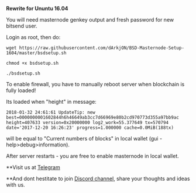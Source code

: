 **Rewrite for Ununtu 16.04**

You will need masternode genkey output and fresh password for new bitsend user.

Login as root, then do:

`wget https://raw.githubusercontent.com/dArkjON/BSD-Masternode-Setup-1604/master/bsdsetup.sh`

`chmod +x bsdsetup.sh`

`./bsdsetup.sh`



To enable firewall, you have to manually reboot server when blockchain is fully loaded!

Its loaded when "height" in message:


```2018-01-32 24:61:61 UpdateTip: new best=0000000001602844h6h46649ab3cc7d66969e80b2cd970773d355a97bb9ac height=407633 version=0x20000000 log2_work=55.377649 tx=570794 date='2017-12-20 16:26:23' progress=1.000000 cache=0.0MiB(188tx)```


will be equal to "Current numbers of blocks" in local wallet (gui - help>debug>information).

After server restarts - you are free to enable masternode in local wallet.


**Visit us at [Telegram](https://t.me/BSD_Bitsend)

**And dont hestitate to join [Discord channel](https://discord.gg/DNfazhS), share your thoughts and ideas with us.
